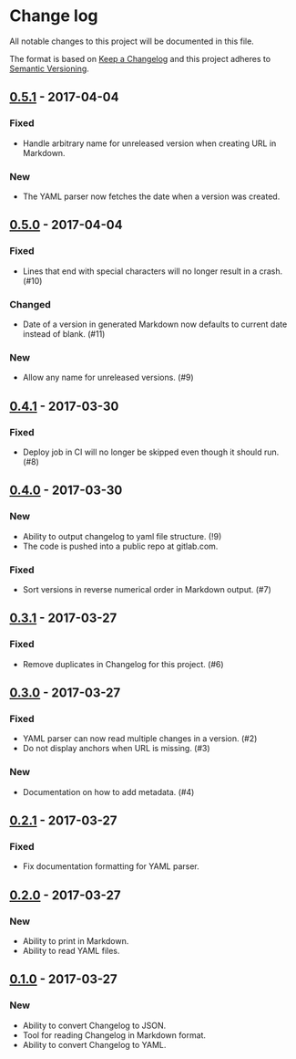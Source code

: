 # Change log
All notable changes to this project will be documented in this file.

The format is based on [Keep a Changelog](http://keepachangelog.com/)
and this project adheres to [Semantic Versioning](http://semver.org/).

## [0.5.1] - 2017-04-04
### Fixed
- Handle arbitrary name for unreleased version when creating URL in Markdown.

### New
- The YAML parser now fetches the date when a version was created.

## [0.5.0] - 2017-04-04
### Fixed
- Lines that end with special characters will no longer result in a crash. (#10)

### Changed
- Date of a version in generated Markdown now defaults to current date instead of blank. (#11)

### New
- Allow any name for unreleased versions. (#9)

## [0.4.1] - 2017-03-30
### Fixed
- Deploy job in CI will no longer be skipped even though it should run. (#8)

## [0.4.0] - 2017-03-30
### New
- Ability to output changelog to yaml file structure. (!9)
- The code is pushed into a public repo at gitlab.com.

### Fixed
- Sort versions in reverse numerical order in Markdown output. (#7)

## [0.3.1] - 2017-03-27
### Fixed
- Remove duplicates in Changelog for this project. (#6)

## [0.3.0] - 2017-03-27
### Fixed
- YAML parser can now read multiple changes in a version. (#2)
- Do not display anchors when URL is missing. (#3)

### New
- Documentation on how to add metadata. (#4)

## [0.2.1] - 2017-03-27
### Fixed
- Fix documentation formatting for YAML parser.

## [0.2.0] - 2017-03-27
### New
- Ability to print in Markdown.
- Ability to read YAML files.

## [0.1.0] - 2017-03-27
### New
- Ability to convert Changelog to JSON.
- Tool for reading Changelog in Markdown format.
- Ability to convert Changelog to YAML.

[0.5.1]: https://gitlab.com/ephracis/keepachangelog/compare/0.5.0...0.5.1
[0.5.0]: https://gitlab.com/ephracis/keepachangelog/compare/0.4.1...0.5.0
[0.4.1]: https://gitlab.com/ephracis/keepachangelog/compare/0.4.0...0.4.1
[0.4.0]: https://gitlab.com/ephracis/keepachangelog/compare/0.3.1...0.4.0
[0.3.1]: https://gitlab.com/ephracis/keepachangelog/compare/0.3.0...0.3.1
[0.3.0]: https://gitlab.com/ephracis/keepachangelog/compare/0.2.1...0.3.0
[0.2.1]: https://gitlab.com/ephracis/keepachangelog/compare/0.2.0...0.2.1
[0.2.0]: https://gitlab.com/ephracis/keepachangelog/compare/0.1.0...0.2.0
[0.1.0]: https://gitlab.com/ephracis/keepachangelog/compare/77986bc...0.1.0
